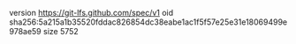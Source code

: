 version https://git-lfs.github.com/spec/v1
oid sha256:5a215a1b35520fddac826854dc38eabe1ac1f5f57e25e31e18069499e978ae59
size 5752
